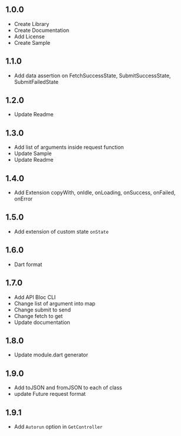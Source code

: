 ## 1.0.0
* Create Library
* Create Documentation
* Add License
* Create Sample

## 1.1.0
* Add data assertion on FetchSuccessState, SubmitSuccessState, SubmitFailedState

## 1.2.0
* Update Readme

## 1.3.0
* Add list of arguments inside request function
* Update Sample
* Update Readme

## 1.4.0
* Add Extension copyWith, onIdle, onLoading, onSuccess, onFailed, onError

## 1.5.0
* Add extension of custom state `onState`

## 1.6.0
* Dart format

## 1.7.0
* Add API Bloc CLI
* Change list of argument into map
* Change submit to send
* Change fetch to get
* Update documentation

## 1.8.0
* Update module.dart generator

## 1.9.0
* Add toJSON and fromJSON to each of class
* update Future request format

## 1.9.1
* Add `Autorun` option in `GetController`
